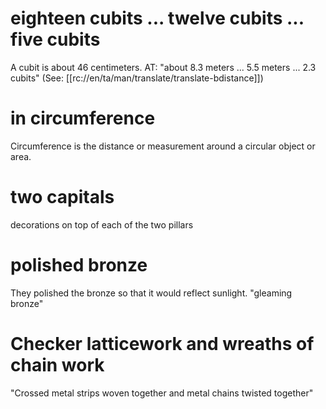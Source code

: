 # eighteen cubits ... twelve cubits ... five cubits

A cubit is about 46 centimeters. AT: "about 8.3 meters ... 5.5 meters ... 2.3 cubits" (See: [[rc://en/ta/man/translate/translate-bdistance]])

# in circumference

Circumference is the distance or measurement around a circular object or area.

# two capitals

decorations on top of each of the two pillars

# polished bronze

They polished the bronze so that it would reflect sunlight. "gleaming bronze"

# Checker latticework and wreaths of chain work

"Crossed metal strips woven together and metal chains twisted together"